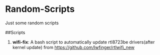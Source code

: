 # Random-Scripts
Just some random scripts

##Scripts
1) **wifi-fix**:  A bash script to automatically update rtl8723be drivers(after kernel update) from https://github.com/lwfinger/rtlwifi_new
